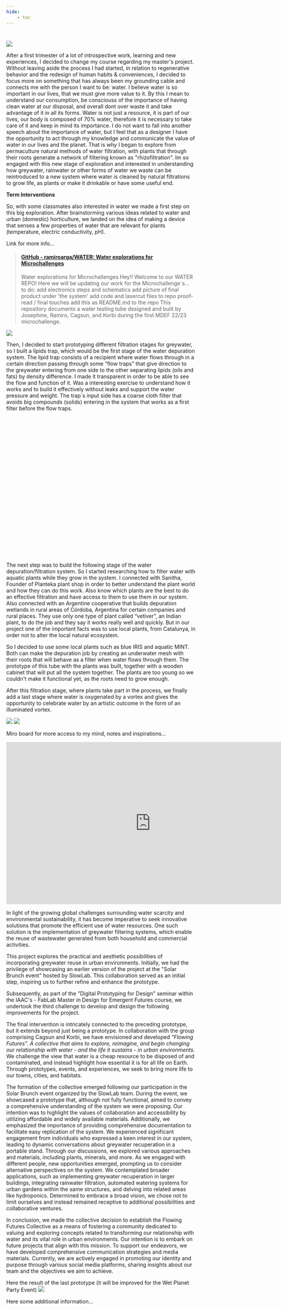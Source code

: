 ```yaml
---
hide:
    - toc
---
```


# 


![](../images/8928c2d3-a766-baa9-532d-fd6f2fcc978c.gif)

After a first trimester of a lot of introspective work, learning and new experiences, I decided to change my course regarding my master's project. Without leaving aside the process I had started, in relation to regenerative behavior and the redesign of human habits & conveniences, I decided to focus more on something that has always been my grounding cable and connects me with the person I want to be: water. I believe water is so important in our lives, that we must give more value to it. By this I mean to understand our consumption, be consciouss of the importance of having clean water at our disposal, and overall dont over waste it and take advantage of it in all its forms. 
Water is not just a resource, it is part of our lives, our body is composed of 70% water, therefore it is necessary to take care of it and keep in mind its importance. I do not want to fall into another speech about the importance of water, but I feel that as a designer I have the opportunity to act through my knowledge and communicate the value of water in our lives and the planet. That is why I began to explore from permaculture natural methods of water filtration, with plants that through their roots generate a network of filtering known as "rhizofiltration". Im so engaged with this new stage of exploration and interested in understanding how greywater, rainwater or other forms of water we waste can be reintroduced to a new system where water is cleaned by natural filtrations to grow life, as plants or make it drinkable or have some useful end. 

**Term Interventions**

So, with some classmates also interested in water we made a first step on this big exploration. After brainstorming various ideas related to water and urban (domestic) horticulture, we landed on the idea of making a device that senses a few properties of water that are relevant for plants (temperature, electric conductivity, pH).

Link for more info...

<blockquote class="embedly-card"><h4><a href="https://github.com/ramiroarga/WATER">GitHub - ramiroarga/WATER: Water explorations for Microchallenges</a></h4><p>Water explorations for Microchallenges Hey!! Welcome to our WATER REPO! Here we will be updating our work for the Microchallenge´s... to do: add electronics steps and schematics add picture of final product under 'the system' add code and lasercut files to repo proof-read / final touches add this as README.md to the repo This repository documents a water testing tube designed and built by Josephine, Ramiro, Cagsun, and Korbi during the first MDEF 22/23 microchallenge.</p></blockquote>
<script async src="//cdn.embedly.com/widgets/platform.js" charset="UTF-8"></script>

![](../images/micchall1.jpg)



Then, I decided to start prototyping different filtration stages for greywater, so I built a lipids trap, which would be the first stage of the water depuration system.
The lipid trap consists of a recipient where water flows through in a certain direction passing through some “flow traps” that give direction to the greywater entering from one side to the other separating lipids (oils and fats) by density difference. I made it transparent in order to be able to see the flow and function of it. Was a interesting exercise to understand how it works and to build it effectively without leaks and support the water pressure and weight.
The trap´s input side has a coarse cloth filter that avoids big compounds (solids) entering in the system that works as a first filter before the flow traps.

<div class="iframely-embed"><div class="iframely-responsive" style="padding-bottom: 50%; padding-top: 120px;"><a href="https://github.com/ramiroarga/Microchallenge-II" data-iframely-url="//iframely.net/BRCAv92"></a></div></div><script async src="//iframely.net/embed.js"></script>

The next step was to build the following stage of the water depuration/filtration system. So I started researching how to filter water with aquatic plants while they grow in the system. I connected with Sanitha, Founder of Planteka plant shop in order to better understand the plant world and how they can do this work. Also know which plants are the best to do an effective filtration and have access to them to use them in our system. Also connected with an Argentine cooperative that builds depuration wetlands in rural areas of Córdoba, Argentina for certain companies and rural places. They use only one type of plant called “vetiver”, an Indian plant, to do the job and they say it works really well and quickly. But in our project one of the important facts was to use local plants, from Catalunya, in order not to alter the local natural ecosystem. 

So I decided to use some local plants such as blue IRIS and aquatic MINT. Both can make the depuration job by creating an underwater mesh with their roots that will behave as a filter when water flows through them. The prototype of this tube with the plants was built, together with a wooden cabinet that will put all the system together. The plants are too young so we couldn't make it functional yet, as the roots need to grow enough. 

After this filtration stage, where plants take part in the process, we finally add a last stage where water is oxygenated by a vortex and gives the opportunity to celebrate water by an artistic outcome in the form of an illuminated vortex.

![](../images/dd2.jpeg)
![](../images/dd.2.jpeg)

Miro board for more access to my mind, notes and inspirations...

<iframe width="768" height="432" src="https://miro.com/app/live-embed/uXjVPOijHeE=/?moveToViewport=-789,505,20408,10018&embedId=268344554546" frameborder="0" scrolling="no" allow="fullscreen; clipboard-read; clipboard-write" allowfullscreen></iframe>


In light of the growing global challenges surrounding water scarcity and environmental sustainability, it has become imperative to seek innovative solutions that promote the efficient use of water resources. One such solution is the implementation of greywater filtering systems, which enable the reuse of wastewater generated from both household and commercial activities.

This project explores the practical and aesthetic possibilities of incorporating greywater reuse in urban environments. Initially, we had the privilege of showcasing an earlier version of the project at the "Solar Brunch event" hosted by SlowLab. This collaboration served as an initial step, inspiring us to further refine and enhance the prototype.

Subsequently, as part of the "Digital Prototyping for Design" seminar within the IAAC's - FabLab Master in Design for Emergent Futures course, we undertook the third challenge to develop and design the following improvements for the project.

The final intervention is intricately connected to the preceding prototype, but it extends beyond just being a prototype. In collaboration with the group comprising Cagsun and Korbi, we have envisioned and developed *"Flowing Futures". A collective that aims to explore, reimagine, and begin changing our relationship with water - and the life it sustains - in urban environments.* We challenge the view that water is a cheap resource to be disposed of and contaminated, and instead highlight how essential it is for all life on Earth. Through prototypes, events, and experiences, we seek to bring more life to our towns, cities, and habitats.

The formation of the collective emerged following our participation in the Solar Brunch event organized by the SlowLab team. During the event, we showcased a prototype that, although not fully functional, aimed to convey a comprehensive understanding of the system we were proposing. Our intention was to highlight the values of collaboration and accessibility by utilizing affordable and widely available materials. Additionally, we emphasized the importance of providing comprehensive documentation to facilitate easy replication of the system. We experienced significant engagement from individuals who expressed a keen interest in our system, leading to dynamic conversations about greywater recuperation in a portable stand. Through our discussions, we explored various approaches and materials, including plants, minerals, and more. As we engaged with different people, new opportunities
emerged, prompting us to consider alternative perspectives on the system. We contemplated broader applications, such as implementing greywater recuperation in larger buildings, integrating rainwater filtration, automated watering systems for urban gardens within the same structures, and delving into related areas like hydroponics. Determined to embrace a broad vision, we chose not to limit ourselves and instead remained receptive to additional possibilities and collaborative ventures.

In conclusion, we made the collective decision to establish the Flowing Futures Collective as a means of fostering a community dedicated to valuing and exploring concepts related to transforming our relationship with water and its vital role in urban environments. Our intention is to embark on future projects that align with this mission. To support our endeavors, we have developed comprehensive communication strategies and media materials. Currently, we are actively engaged in promoting our identity and purpose through various social media platforms, sharing insights about our team and the objectives we aim to achieve.

Here the result of the last prototype (it will be improved for the Wet Planet Party Event)
![](../images/FFLAST.jpg)

Here some additional information...

<div class="iframely-embed"><div class="iframely-responsive" style="padding-bottom: 50%; padding-top: 120px;"><a href="https://github.com/ramiroarga/Microchallenge-3" data-iframely-url="//iframely.net/SQEqB8e"></a></div></div><script async src="//iframely.net/embed.js"></script>

